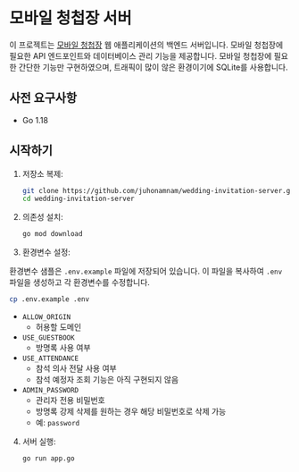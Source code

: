 # 모바일 청첩장 서버

이 프로젝트는 [모바일 청첩장](https://github.com/juhonamnam/wedding-invitation) 웹 애플리케이션의 백엔드 서버입니다. 모바일 청첩장에 필요한 API 엔드포인트와 데이터베이스 관리 기능을 제공합니다. 모바일 청첩장에 필요한 간단한 기능만 구현하였으며, 트래픽이 많이 않은 환경이기에 SQLite를 사용합니다.

## 사전 요구사항

- Go 1.18

## 시작하기

1. 저장소 복제:

   ```bash
   git clone https://github.com/juhonamnam/wedding-invitation-server.git
   cd wedding-invitation-server
   ```

2. 의존성 설치:

   ```bash
   go mod download
   ```

3. 환경변수 설정:

환경변수 샘플은 `.env.example` 파일에 저장되어 있습니다. 이 파일을 복사하여 `.env` 파일을 생성하고 각 환경변수를 수정합니다.

```bash
cp .env.example .env
```

- `ALLOW_ORIGIN`
  - 허용할 도메인
- `USE_GUESTBOOK`
  - 방명록 사용 여부
- `USE_ATTENDANCE`
  - 참석 의사 전달 사용 여부
  - 참석 예정자 조회 기능은 아직 구현되지 않음
- `ADMIN_PASSWORD`
  - 관리자 전용 비밀번호
  - 방명록 강제 삭제를 원하는 경우 해당 비밀번호로 삭제 가능
  - 예: `password`

4. 서버 실행:
   ```bash
   go run app.go
   ```
